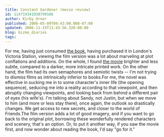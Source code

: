 ```yaml
---
title: Constant Gardener (movie review)
id: 114719341938799166
author: Kirby Urner
published: 2006-05-09T09:43:00.000-07:00
updated: 2006-11-15T11:43:56.320-08:00
blog: bizmo_diaries
tags: 
---
```


For me, having just consumed [the book](http://www.amazon.com/gp/product/1416503900/102-8834637-6402554), having purchased it in London's Victoria Station, viewing the film version was a lot about marveling at plot conflations and additions.  On the whole, I found [the movie](http://www.imdb.com/title/tt0387131/) brighter and less subtle, compared to a darker, more intricate printed work.  On the other hand, the film had its own semaphores and semiotic twists -- I'm not trying to dismiss films as intrinsically inferior to books.For me, the novel was effective in sucking me in to some character's inner life (the opening sequence), seducing me into a reality according to that viewpoint, and then abruptly changing viewpoints, and looking back from behind a different pair of eyes (his wife's).  I'm talking about Sandy, not Justin, but when we move to him (and more or less stay there), once again, the outlook so drastically changes.  We get access to new secrets, and closer to the world of Friends.The film version adds a lot of good imagery, and if you want to go back to the original plot, borrowing these wonderfully rendered characters and scenery, that's an option.  Or, to put it another way, if you saw the movie first, and now wonder about reading the book, I'd say "go for it."